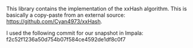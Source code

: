 This library contains the implementation of the xxHash algorithm.
This is basically a copy-paste from an external source:
https://github.com/Cyan4973/xxHash.

I used the following commit for our snapshot in Impala:
f2c52f1236a50d754b07f584ce4592de1df8c0f7
